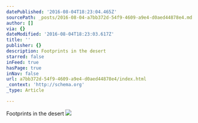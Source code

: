 ```yaml
---
datePublished: '2016-08-04T18:23:04.465Z'
sourcePath: _posts/2016-08-04-a7bb372d-54f9-4609-a9e4-d0aed44878e4.md
author: []
via: {}
dateModified: '2016-08-04T18:23:03.617Z'
title: ''
publisher: {}
description: Footprints in the desert
starred: false
inFeed: true
hasPage: true
inNav: false
url: a7bb372d-54f9-4609-a9e4-d0aed44878e4/index.html
_context: 'http://schema.org'
_type: Article

---
```

Footprints in the desert
![](https://the-grid-user-content.s3-us-west-2.amazonaws.com/bf168cf0-583a-437f-a105-47971dacb782.jpg)
